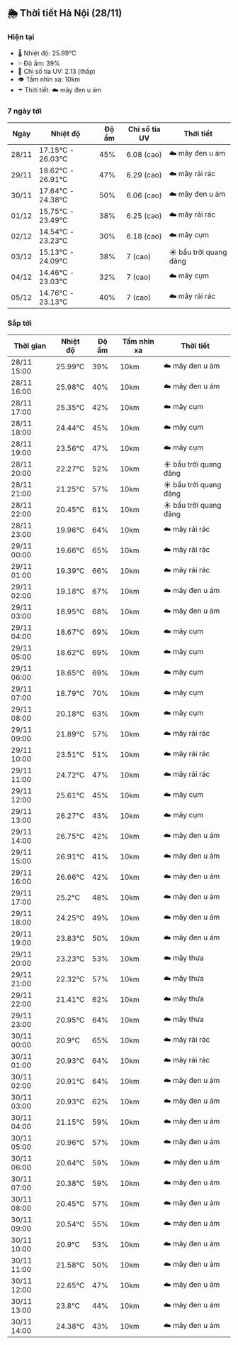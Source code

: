## 🌦️ Thời tiết Hà Nội (28/11)

### Hiện tại

- 🌡️ Nhiệt độ: 25.99℃
- 💦 Độ ẩm: 39%
- 🌟 Chỉ số tia UV: 2.13 (thấp)
- 👁️ Tầm nhìn xa: 10km
- ☂️ Thời tiết: ☁️ mây đen u ám

### 7 ngày tới

| Ngày | Nhiệt độ | Độ ẩm | Chỉ số tia UV | Thời tiết |
| --- | --- | --- | --- | --- |
| 28/11 | 17.15℃ - 26.03℃ | 45% | 6.08 (cao) | ☁️ mây đen u ám |
| 29/11 | 18.62℃ - 26.91℃ | 47% | 6.29 (cao) | ☁️ mây rải rác |
| 30/11 | 17.64℃ - 24.38℃ | 50% | 6.06 (cao) | ☁️ mây đen u ám |
| 01/12 | 15.75℃ - 23.49℃ | 38% | 6.25 (cao) | ☁️ mây rải rác |
| 02/12 | 14.54℃ - 23.23℃ | 30% | 6.18 (cao) | ☁️ mây cụm |
| 03/12 | 15.13℃ - 24.09℃ | 38% | 7 (cao) | ☀️ bầu trời quang đãng |
| 04/12 | 14.46℃ - 23.03℃ | 32% | 7 (cao) | ☁️ mây cụm |
| 05/12 | 14.76℃ - 23.13℃ | 40% | 7 (cao) | ☁️ mây rải rác |

### Sắp tới

| Thời gian | Nhiệt độ | Độ ẩm | Tầm nhìn xa | Thời tiết |
| --- | --- | --- | --- | --- |
| 28/11 15:00 | 25.99℃ | 39% | 10km | ☁️ mây đen u ám |
| 28/11 16:00 | 25.98℃ | 40% | 10km | ☁️ mây đen u ám |
| 28/11 17:00 | 25.35℃ | 42% | 10km | ☁️ mây cụm |
| 28/11 18:00 | 24.44℃ | 45% | 10km | ☁️ mây cụm |
| 28/11 19:00 | 23.56℃ | 47% | 10km | ☁️ mây cụm |
| 28/11 20:00 | 22.27℃ | 52% | 10km | ☀️ bầu trời quang đãng |
| 28/11 21:00 | 21.25℃ | 57% | 10km | ☀️ bầu trời quang đãng |
| 28/11 22:00 | 20.45℃ | 61% | 10km | ☀️ bầu trời quang đãng |
| 28/11 23:00 | 19.96℃ | 64% | 10km | ☁️ mây rải rác |
| 29/11 00:00 | 19.66℃ | 65% | 10km | ☁️ mây rải rác |
| 29/11 01:00 | 19.39℃ | 66% | 10km | ☁️ mây rải rác |
| 29/11 02:00 | 19.18℃ | 67% | 10km | ☁️ mây đen u ám |
| 29/11 03:00 | 18.95℃ | 68% | 10km | ☁️ mây đen u ám |
| 29/11 04:00 | 18.67℃ | 69% | 10km | ☁️ mây cụm |
| 29/11 05:00 | 18.62℃ | 69% | 10km | ☁️ mây cụm |
| 29/11 06:00 | 18.65℃ | 69% | 10km | ☁️ mây cụm |
| 29/11 07:00 | 18.79℃ | 70% | 10km | ☁️ mây cụm |
| 29/11 08:00 | 20.18℃ | 63% | 10km | ☁️ mây cụm |
| 29/11 09:00 | 21.89℃ | 57% | 10km | ☁️ mây rải rác |
| 29/11 10:00 | 23.51℃ | 51% | 10km | ☁️ mây rải rác |
| 29/11 11:00 | 24.72℃ | 47% | 10km | ☁️ mây rải rác |
| 29/11 12:00 | 25.61℃ | 45% | 10km | ☁️ mây cụm |
| 29/11 13:00 | 26.27℃ | 43% | 10km | ☁️ mây cụm |
| 29/11 14:00 | 26.75℃ | 42% | 10km | ☁️ mây đen u ám |
| 29/11 15:00 | 26.91℃ | 41% | 10km | ☁️ mây đen u ám |
| 29/11 16:00 | 26.66℃ | 42% | 10km | ☁️ mây đen u ám |
| 29/11 17:00 | 25.2℃ | 48% | 10km | ☁️ mây đen u ám |
| 29/11 18:00 | 24.25℃ | 49% | 10km | ☁️ mây đen u ám |
| 29/11 19:00 | 23.83℃ | 50% | 10km | ☁️ mây đen u ám |
| 29/11 20:00 | 23.23℃ | 53% | 10km | ☁️ mây thưa |
| 29/11 21:00 | 22.32℃ | 57% | 10km | ☁️ mây thưa |
| 29/11 22:00 | 21.41℃ | 62% | 10km | ☁️ mây thưa |
| 29/11 23:00 | 20.95℃ | 64% | 10km | ☁️ mây thưa |
| 30/11 00:00 | 20.9℃ | 65% | 10km | ☁️ mây rải rác |
| 30/11 01:00 | 20.93℃ | 64% | 10km | ☁️ mây rải rác |
| 30/11 02:00 | 20.91℃ | 64% | 10km | ☁️ mây đen u ám |
| 30/11 03:00 | 20.93℃ | 62% | 10km | ☁️ mây đen u ám |
| 30/11 04:00 | 21.15℃ | 59% | 10km | ☁️ mây đen u ám |
| 30/11 05:00 | 20.96℃ | 57% | 10km | ☁️ mây đen u ám |
| 30/11 06:00 | 20.64℃ | 59% | 10km | ☁️ mây đen u ám |
| 30/11 07:00 | 20.38℃ | 59% | 10km | ☁️ mây đen u ám |
| 30/11 08:00 | 20.45℃ | 57% | 10km | ☁️ mây đen u ám |
| 30/11 09:00 | 20.54℃ | 55% | 10km | ☁️ mây đen u ám |
| 30/11 10:00 | 20.9℃ | 53% | 10km | ☁️ mây đen u ám |
| 30/11 11:00 | 21.58℃ | 50% | 10km | ☁️ mây đen u ám |
| 30/11 12:00 | 22.65℃ | 47% | 10km | ☁️ mây đen u ám |
| 30/11 13:00 | 23.8℃ | 44% | 10km | ☁️ mây đen u ám |
| 30/11 14:00 | 24.38℃ | 43% | 10km | ☁️ mây đen u ám |
